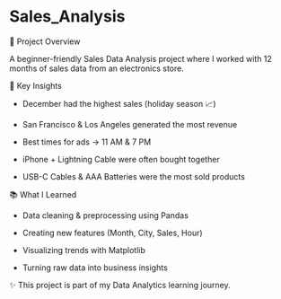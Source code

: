 # Sales_Analysis

📌 Project Overview

A beginner-friendly Sales Data Analysis project where I worked with 12 months of sales data from an electronics store.

🔑 Key Insights

- December had the highest sales (holiday season 📈)

- San Francisco & Los Angeles generated the most revenue

- Best times for ads → 11 AM & 7 PM

- iPhone + Lightning Cable were often bought together

- USB-C Cables & AAA Batteries were the most sold products

📚 What I Learned

- Data cleaning & preprocessing using Pandas

- Creating new features (Month, City, Sales, Hour)

- Visualizing trends with Matplotlib

- Turning raw data into business insights

✨ This project is part of my Data Analytics learning journey.
